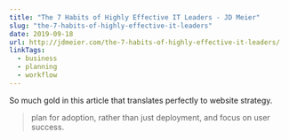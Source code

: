 ```yaml
---
title: "The 7 Habits of Highly Effective IT Leaders - JD Meier"
slug: "the-7-habits-of-highly-effective-it-leaders"
date: 2019-09-18
url: http://jdmeier.com/the-7-habits-of-highly-effective-it-leaders/
linkTags: 
  - business
  - planning
  - workflow
---
```


So much gold in this article that translates perfectly to website strategy.

> plan for adoption, rather than just deployment, and focus on user success.
